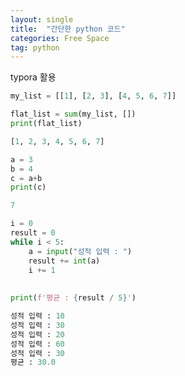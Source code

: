 ```yaml
---
layout: single
title:  "간단한 python 코드"
categories: Free Space
tag: python
---
```


typora 활용

```python
my_list = [[1], [2, 3], [4, 5, 6, 7]]

flat_list = sum(my_list, [])
print(flat_list)

[1, 2, 3, 4, 5, 6, 7]
```

```python
a = 3
b = 4
c = a+b
print(c)

7
```

```python
i = 0
result = 0
while i < 5:
    a = input("성적 입력 : ")
    result += int(a)
    i += 1
 
 
print(f'평균 : {result / 5}')

성적 입력 : 10
성적 입력 : 30
성적 입력 : 20
성적 입력 : 60
성적 입력 : 30
평균 : 30.0
```





